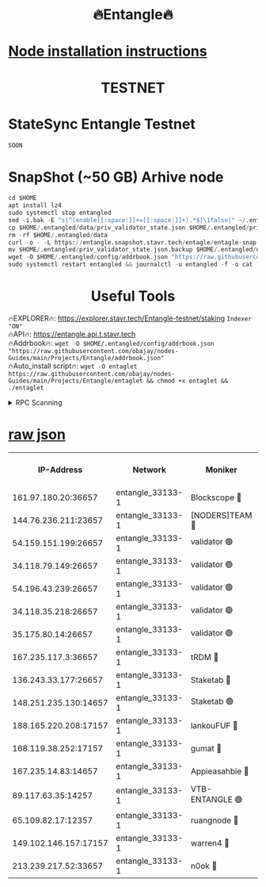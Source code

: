 <h1 align="center"> 🔥Entangle🔥</h1>

[Node installation instructions](https://github.com/obajay/nodes-Guides/tree/main/Projects/Entangle)
=

<h1 align="center"> TESTNET</h1>

# StateSync Entangle Testnet
```python
SOON
```
# SnapShot (~50 GB) Arhive node
```python
cd $HOME
apt install lz4
sudo systemctl stop entangled
sed -i.bak -E "s|^(enable[[:space:]]+=[[:space:]]+).*$|\1false|" ~/.entangled/config/config.toml
cp $HOME/.entangled/data/priv_validator_state.json $HOME/.entangled/priv_validator_state.json.backup
rm -rf $HOME/.entangled/data
curl -o - -L https://entangle.snapshot.stavr.tech/entagle/entagle-snap.tar.lz4 | lz4 -c -d - | tar -x -C $HOME/.entangled --strip-components 2
mv $HOME/.entangled/priv_validator_state.json.backup $HOME/.entangled/data/priv_validator_state.json
wget -O $HOME/.entangled/config/addrbook.json "https://raw.githubusercontent.com/obajay/nodes-Guides/main/Projects/Entangle/addrbook.json"
sudo systemctl restart entangled && journalctl -u entangled -f -o cat
```
 <h1 align="center"> Useful Tools</h1>
 
🔥EXPLORER🔥: https://explorer.stavr.tech/Entangle-testnet/staking        `Indexer "ON"` \
🔥API🔥:      https://entangle.api.t.stavr.tech \
🔥Addrbook🔥: ```wget -O $HOME/.entangled/config/addrbook.json "https://raw.githubusercontent.com/obajay/nodes-Guides/main/Projects/Entangle/addrbook.json"``` \
🔥Auto_install script🔥:  `wget -O entaglet https://raw.githubusercontent.com/obajay/nodes-Guides/main/Projects/Entangle/entaglet && chmod +x entaglet && ./entaglet`


<details>
<summary>RPC Scanning</summary>

<h2 align="center"> We scan nodes in real time every 4 hours. And we provide the final result of RPC endpoints.
We cannot influence the operation of these nodes in any way. </h2>


```python
If Voting Power is higher than 0 --> then the Node is a validator of the network and may be subject to attack and be a potential threat to the chain.
```
```python
We marked such validators with a red symbol
```

</details>

[raw json](https://rpc-check.entangt.stavr.tech/entangt/rpc-entangt-result.json)
=


<table><tr><th>IP-Address</th><th>Network</th><th>Moniker</th><th>Latest Block Height</th><th>Earliest Block Height</th><th>Catching Up</th><th>Tx Index</th><th>Voting Power</th><th>Scan Time</th></tr><tr><td>161.97.180.20:36657</td><td>entangle_33133-1</td><td>Blockscope 🔴</td><td>1625015</td><td>1</td><td>False</td><td>off</td><td>259586473635098</td><td>2024-01-11T14:49:58.896778640UTC</td></tr><tr><td>144.76.236.211:23657</td><td>entangle_33133-1</td><td>[NODERS]TEAM 🔴</td><td>1625017</td><td>1</td><td>False</td><td>off</td><td>47049700500000000</td><td>2024-01-11T14:50:11.000751687UTC</td></tr><tr><td>54.159.151.199:26657</td><td>entangle_33133-1</td><td>validator 🟢</td><td>1625018</td><td>1</td><td>False</td><td>on</td><td>0</td><td>2024-01-11T14:50:18.431697105UTC</td></tr><tr><td>34.118.79.149:26657</td><td>entangle_33133-1</td><td>validator 🟢</td><td>1625018</td><td>1</td><td>False</td><td>on</td><td>0</td><td>2024-01-11T14:50:18.850629245UTC</td></tr><tr><td>54.196.43.239:26657</td><td>entangle_33133-1</td><td>validator 🟢</td><td>1625018</td><td>1</td><td>False</td><td>on</td><td>0</td><td>2024-01-11T14:50:19.443740556UTC</td></tr><tr><td>34.118.35.218:26657</td><td>entangle_33133-1</td><td>validator 🟢</td><td>1625018</td><td>1</td><td>False</td><td>on</td><td>0</td><td>2024-01-11T14:50:20.098857786UTC</td></tr><tr><td>35.175.80.14:26657</td><td>entangle_33133-1</td><td>validator 🟢</td><td>1624983</td><td>1</td><td>False</td><td>on</td><td>0</td><td>2024-01-11T14:50:20.772823331UTC</td></tr><tr><td>167.235.117.3:36657</td><td>entangle_33133-1</td><td>tRDM 🔴</td><td>1625018</td><td>1</td><td>False</td><td>on</td><td>156936948832723</td><td>2024-01-11T14:50:21.007719462UTC</td></tr><tr><td>136.243.33.177:26657</td><td>entangle_33133-1</td><td>Staketab 🔴</td><td>1625017</td><td>660001</td><td>False</td><td>on</td><td>121550140155031</td><td>2024-01-11T14:50:13.376126064UTC</td></tr><tr><td>148.251.235.130:14657</td><td>entangle_33133-1</td><td>Staketab 🟢</td><td>1625015</td><td>660801</td><td>False</td><td>on</td><td>0</td><td>2024-01-11T14:49:58.517961341UTC</td></tr><tr><td>188.165.220.208:17157</td><td>entangle_33133-1</td><td>lankouFUF 🔴</td><td>1625016</td><td>725001</td><td>False</td><td>on</td><td>180899900000002</td><td>2024-01-11T14:50:03.930242077UTC</td></tr><tr><td>168.119.38.252:17157</td><td>entangle_33133-1</td><td>gumat 🔴</td><td>1625016</td><td>962001</td><td>False</td><td>on</td><td>314013548351851</td><td>2024-01-11T14:50:03.635221851UTC</td></tr><tr><td>167.235.14.83:14657</td><td>entangle_33133-1</td><td>Appieasahbie 🔴</td><td>1625018</td><td>1076001</td><td>False</td><td>on</td><td>44568809900999996</td><td>2024-01-11T14:50:19.722523456UTC</td></tr><tr><td>89.117.63.35:14257</td><td>entangle_33133-1</td><td>VTB-ENTANGLE 🟢</td><td>1625017</td><td>1162001</td><td>False</td><td>off</td><td>0</td><td>2024-01-11T14:50:08.403071356UTC</td></tr><tr><td>65.109.82.17:12357</td><td>entangle_33133-1</td><td>ruangnode 🔴</td><td>1625015</td><td>1312001</td><td>False</td><td>off</td><td>308529335362747</td><td>2024-01-11T14:49:59.310604175UTC</td></tr><tr><td>149.102.146.157:17157</td><td>entangle_33133-1</td><td>warren4 🔴</td><td>1625017</td><td>1436001</td><td>False</td><td>on</td><td>454417023854257</td><td>2024-01-11T14:50:10.762593698UTC</td></tr><tr><td>213.239.217.52:33657</td><td>entangle_33133-1</td><td>n0ok 🔴</td><td>1625018</td><td>1525018</td><td>False</td><td>off</td><td>46574292273662988</td><td>2024-01-11T14:50:17.800901733UTC</td></tr></table>
